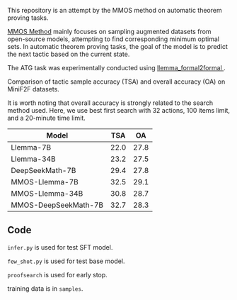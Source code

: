 
This repository is an attempt by the MMOS method on automatic theorem proving tasks.

[MMOS Method](https://github.com/cyzhh/MMOS?tab=readme-ov-file) mainly focuses on sampling augmented datasets from open-source models, attempting to find corresponding minimum optimal sets. In automatic theorem proving tasks, the goal of the model is to predict the next tactic based on the current state.

The ATG task was experimentally conducted using [llemma_formal2formal
](https://github.com/wellecks/llemma_formal2formal). 



Comparison of tactic sample accuracy (TSA) and overall accuracy (OA) on MiniF2F datasets.

It is worth noting that overall accuracy is strongly related to the search method used. Here, we use best first search with 32 actions, 100 items limit, and a 20-minute time limit.

| Model                  | TSA  | OA   |
|------------------------|------|------|
| Llemma-7B              | 22.0 | 27.8 |
| Llemma-34B             | 23.2 | 27.5 |
| DeepSeekMath-7B        | 29.4 | 27.8 |
| MMOS-Llemma-7B         | 32.5 | 29.1 |
| MMOS-Llemma-34B        | 30.8 | 28.7 |
| MMOS-DeepSeekMath-7B   | 32.7 | 28.3 |


## Code
`infer.py` is used for test SFT model.

`few_shot.py` is used for test base model.

`proofsearch` is used for early stop. 

training data is in `samples`.
